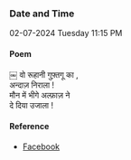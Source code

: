 ### Date and Time

02-07-2024 Tuesday 11:15 PM

#### Poem

￼ वो रूहानी गुफ़्तगू का ,    <br />
अन्दाज़ निराला ! <br />
मौन में भीगे अल्फ़ाज़ ने <br />
दे दिया उजाला !

#### Reference

* [Facebook](https://www.facebook.com/share/p/GU2rFRW6R2vFyXzG/?mibextid=xfxF2i)
